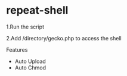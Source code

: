 # repeat-shell

1.Run the script

2.Add /directory/gecko.php to access the shell

Features

- Auto Upload
- Auto Chmod
  
